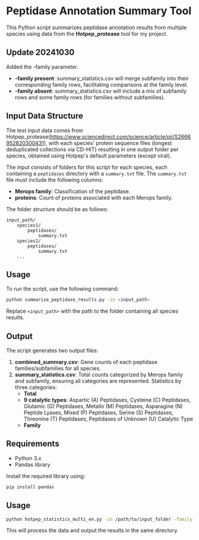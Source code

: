 # Peptidase Annotation Summary Tool

This Python script summarizes peptidase annotation results from multiple species using data from the **Hotpep_protease** tool for my project.


## Update 20241030

Added the -family parameter.

- **-family present**: summary_statistics.csv will merge subfamily into their corresponding family rows, facilitating comparisons at the family level.
- **-family absent**: summary_statistics.csv will include a mix of subfamily rows and some family rows (for families without subfamilies).



## Input Data Structure

The test input data comes from Hotpep_protease(https://www.sciencedirect.com/science/article/pii/S2666952820300431), with each species' protein sequence files (longest deduplicated collections via CD-HIT) resulting in one output folder per species, obtained using Hotpep's default parameters (except viral).

The input consists of folders for this script for each species, each containing a `peptidases` directory with a `summary.txt` file. The `summary.txt` file must include the following columns:

- **Merops family**: Classification of the peptidase.
- **proteins**: Count of proteins associated with each Merops family.

The folder structure should be as follows:

```
input_path/
    species1/
        peptidases/
            summary.txt
    species2/
        peptidases/
            summary.txt
    ...
```

## Usage

To run the script, use the following command:

```bash
python summarize_peptidase_results.py -in <input_path>
```

Replace `<input_path>` with the path to the folder containing all species results.

## Output

The script generates two output files:

1. **combined_summary.csv**: Gene counts of each peptidase families/subfamilies for all species.
2. **summary_statistics.csv**: Total counts categorized by Merops family and subfamily, ensuring all categories are represented.
   Statistics by three categories:  
   - **Total**
   - **9 catalytic types**: Aspartic (A) Peptidases, Cysteine (C) Peptidases, Glutamic (G) Peptidases, Metallo (M) Peptidases, Asparagine (N) Peptide Lyases, Mixed (P) Peptidases, Serine (S) Peptidases, Threonine (T) Peptidases, Peptidases of Unknown (U) Catalytic Type
   - **Family**

## Requirements

- Python 3.x
- Pandas library

Install the required library using:

```bash
pip install pandas
```

## Usage


```bash
python hotpep_statistics_multi_en.py -in /path/to/input_folder -family
```

This will process the data and output the results in the same directory.
